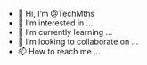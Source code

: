 - 👋 Hi, I’m @TechMths
- 👀 I’m interested in ...
- 🌱 I’m currently learning ...
- 💞️ I’m looking to collaborate on ...
- 📫 How to reach me ...

<!---
TechMths/TechMths is a ✨ special ✨ repository because its `README.md` (this file) appears on your GitHub profile.
You can click the Preview link to take a look at your changes.
--->
